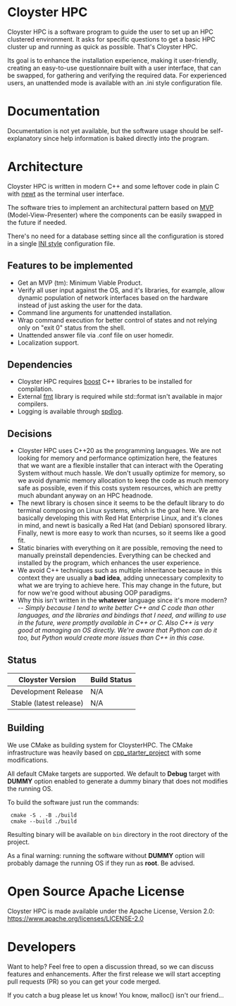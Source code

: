 # Cloyster HPC

Cloyster HPC is a software program to guide the user to set up an HPC clustered
environment. It asks for specific questions to get a basic HPC cluster up and
running as quick as possible. That's Cloyster HPC.

Its goal is to enhance the installation experience, making it user-friendly,
creating an easy-to-use questionnaire built with a user interface, that can be
swapped, for gathering and verifying the required data. For experienced users, 
an unattended mode is available with an .ini style configuration file.

# Documentation 

Documentation is not yet available, but the software usage should be
self-explanatory since help information is baked directly into the program.

# Architecture

Cloyster HPC is written in modern C++ and some leftover code in plain C with
[newt](https://pagure.io/newt) as the terminal user interface.

The software tries to implement an architectural pattern based on
[MVP](https://en.wikipedia.org/wiki/Model–view–presenter) (Model-View-Presenter)
where the components can be easily swapped in the future if needed.

There's no need for a database setting since all the configuration is stored in
a single [INI style](https://en.wikipedia.org/wiki/INI_file) configuration file.

## Features to be implemented

* Get an MVP (tm): Minimum Viable Product.
* Verify all user input against the OS, and it's libraries, for example, allow
dynamic population of network interfaces based on the hardware instead of just
asking the user for the data.
* Command line arguments for unattended installation.
* Wrap command execution for better control of states and not relying only on
"exit 0" status from the shell.
* Unattended answer file via .conf file on user homedir.
* Localization support.

## Dependencies

* Cloyster HPC requires [boost](https://www.boost.org) C++ libraries to be
installed for compilation.
* External [fmt](https://fmt.dev/latest/index.html) library is required while
std::format isn't available in major compilers.
* Logging is available through [spdlog](https://github.com/gabime/spdlog).

## Decisions

* Cloyster HPC uses C++20 as the programming languages. We are not looking
for memory and performance optimization here, the features that we want are a
flexible installer that can interact with the Operating System without much
hassle. We don't usually optimize for memory, so we avoid dynamic memory
allocation to keep the code as much memory safe as possible, even if this costs
system resources, which are pretty much abundant anyway on an HPC headnode.
* The newt library is chosen since it seems to be the default library to do
terminal composing on Linux systems, which is the goal here. We are basically
developing this with Red Hat Enterprise Linux, and it's clones in mind, and newt
is basically a Red Hat (and Debian) sponsored library. Finally, newt is more 
easy to work than ncurses, so it seems like a good fit.
* Static binaries with everything on it are possible, removing the need to
manually preinstall dependencies. Everything can be checked and installed by
the program, which enhances the user experience.
* We avoid C++ techniques such as multiple inheritance because in this context 
they are usually a **bad idea**, adding unnecessary complexity to what we are 
trying to achieve here. This may change in the future, but for now we're good
without abusing OOP paradigms.
* Why this isn't written in the __whatever__ language since it's more modern? 
-- _Simply because I tend to write better C++ and C code than other languages,
and the libraries and bindings that I need, and willing to use in the future,
were promptly available in C++ or C. Also C++ is very good at managing an OS
directly. We're aware that Python can do it too, but Python would create more
issues than C++ in this case._

## Status

| Cloyster Version | Build Status | 
|---|---|
| Development Release | N/A |
| Stable (latest release) | N/A |

## Building

We use CMake as building system for CloysterHPC. The CMake infrastructure was
heavily based on 
[cpp_starter_project](https://github.com/cpp-best-practices/cpp_starter_project)
with some modifications.

All default CMake targets are supported. We default to **Debug** target with
**DUMMY** option enabled to generate a dummy binary that does not modifies the
running OS.

To build the software just run the commands:

```
 cmake -S . -B ./build
 cmake --build ./build
```

Resulting binary will be available on `bin` directory in the root directory of
the project.

As a final warning: running the software without **DUMMY** option will probably
damage the running OS if they run as **root**. Be advised.

# Open Source Apache License

Cloyster HPC is made available under the Apache License, Version 2.0: 
https://www.apache.org/licenses/LICENSE-2.0

# Developers

Want to help? Feel free to open a discussion thread, so we can discuss features
and enhancements. After the first release we will start accepting pull requests
(PR) so you can get your code merged.

If you catch a bug please let us know! You know, malloc() isn't our friend...
